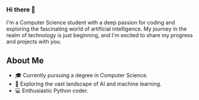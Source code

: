 ### Hi there 👋

I'm a Computer Science student with a deep passion for coding and exploring the fascinating world of artificial intelligence. My journey in the realm of technology is just beginning, and I'm excited to share my progress and projects with you.

## About Me
- 🎓 Currently pursuing a degree in Computer Science.
- 🌱 Exploring the vast landscape of AI and machine learning.
- 💻 Enthusiastic Python coder.

<!--
**SGP07/SGP07** is a ✨ _special_ ✨ repository because its `README.md` (this file) appears on your GitHub profile.

Here are some ideas to get you started:

- 🔭 I’m currently working on ...
- 🌱 I’m currently learning ...
- 👯 I’m looking to collaborate on ...
- 🤔 I’m looking for help with ...
- 💬 Ask me about ...
- 📫 How to reach me: ...
- 😄 Pronouns: ...
- ⚡ Fun fact: ...
-->
